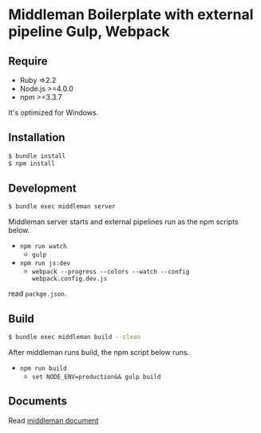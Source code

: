 # Middleman Boilerplate with external pipeline Gulp, Webpack

## Require

- Ruby =>2.2
- Node.js >=4.0.0
- npm >=3.3.7

It's optimized for Windows.

## Installation

```bash
$ bundle install
$ npm install
```

## Development

```bash
$ bundle exec middleman server
```

Middleman server starts and external pipelines run as the npm scripts below.

- `npm run watch`
  - `gulp`
- `npm run js:dev`
  - `webpack --progress --colors --watch --config webpack.config.dev.js`

read `packge.json`.

## Build

```bash
$ bundle exec middleman build --clean
```

After middleman runs build, the npm script below runs.

- `npm run build`
  - `set NODE_ENV=production&& gulp build`

## Documents

Read [middleman document](https://middlemanapp.com/)
